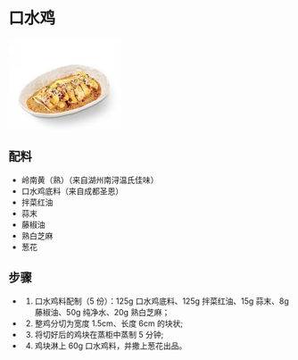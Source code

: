 # 口水鸡

![口水鸡](/images/口水鸡.png)

## 配料

- 岭南黄（熟）（来自湖州南浔温氏佳味）
- 口水鸡底料（来自成都圣恩）
- 拌菜红油
- 蒜末
- 藤椒油
- 熟白芝麻
- 葱花

## 步骤

- 1. 口水鸡料配制（5 份）：125g 口水鸡底料、125g 拌菜红油、15g 蒜末、8g 藤椒油、50g 纯净水、20g 熟白芝麻；
- 2. 整鸡分切为宽度 1.5cm、长度 6cm 的块状;
- 3. 将切好后的鸡块在蒸柜中蒸制 5 分钟;
- 4. 鸡块淋上 60g 口水鸡料，并撒上葱花出品。
